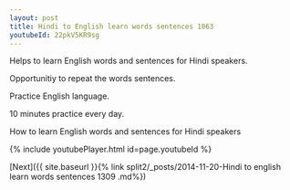 ```yaml
---
layout: post
title: Hindi to English learn words sentences 1063 
youtubeId: 22pkV5KR9sg
---
```

 
 
Helps to learn English words and sentences for Hindi speakers.

Opportunitiy to repeat the words sentences. 

Practice English language. 
 
10 minutes practice every day. 
 
How to learn English words and sentences for Hindi speakers 
 
{% include youtubePlayer.html id=page.youtubeId %}
 
 
[Next]({{ site.baseurl }}{% link  split2/_posts/2014-11-20-Hindi to english learn words sentences 1309 .md%})
 
